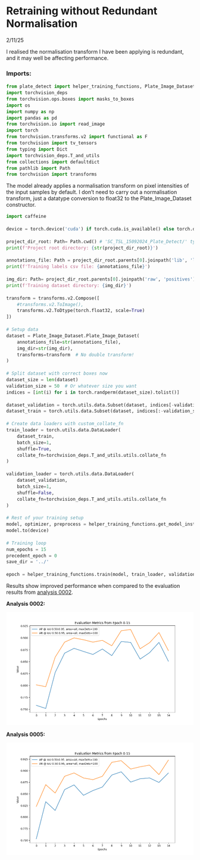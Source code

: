 # Retraining without Redundant Normalisation

2/11/25

I realised the normalisation transform I have been applying is
redundant, and it may well be affecting performance.

### Imports:

``` python
from plate_detect import helper_training_functions, Plate_Image_Dataset
import torchvision_deps
from torchvision.ops.boxes import masks_to_boxes
import os
import numpy as np
import pandas as pd
from torchvision.io import read_image
import torch
from torchvision.transforms.v2 import functional as F
from torchvision import tv_tensors
from typing import Dict
import torchvision_deps.T_and_utils
from collections import defaultdict
from pathlib import Path
from torchvision import transforms
```

The model already applies a normalisation transform on pixel intensities
of the input samples by default. I don’t need to carry out a
normalisation transform, just a datatype conversion to float32 to the
Plate_Image_Dataset constructor.

``` python
import caffeine

device = torch.device('cuda') if torch.cuda.is_available() else torch.device('cpu')

project_dir_root: Path= Path.cwd() # 'SC_TSL_15092024_Plate_Detect/' type PosixPath for UNIX, WindowsPath for windows...
print(f'Project root directory: {str(project_dir_root)}')

annotations_file: Path = project_dir_root.parents[0].joinpath('lib', 'labels.csv')
print(f'Training labels csv file: {annotations_file}')

img_dir: Path= project_dir_root.parents[0].joinpath('raw', 'positives')  # 'SC_TSL_15092024_Plate_Detect/train/images/positives/' on UNIX systems
print(f'Training dataset directory: {img_dir}')

transform = transforms.v2.Compose([
    #transforms.v2.ToImage(),
    transforms.v2.ToDtype(torch.float32, scale=True)
])

# Setup data
dataset = Plate_Image_Dataset.Plate_Image_Dataset(
    annotations_file=str(annotations_file),
    img_dir=str(img_dir),
    transforms=transform  # No double transform!
)

# Split dataset with correct boxes now
dataset_size = len(dataset)
validation_size = 50  # Or whatever size you want
indices = [int(i) for i in torch.randperm(dataset_size).tolist()]

dataset_validation = torch.utils.data.Subset(dataset, indices[-validation_size:])
dataset_train = torch.utils.data.Subset(dataset, indices[:-validation_size])

# Create data loaders with custom_collate_fn
train_loader = torch.utils.data.DataLoader(
    dataset_train,
    batch_size=1,
    shuffle=True,
    collate_fn=torchvision_deps.T_and_utils.utils.collate_fn
)

validation_loader = torch.utils.data.DataLoader(
    dataset_validation,
    batch_size=1,
    shuffle=False,
    collate_fn=torchvision_deps.T_and_utils.utils.collate_fn
)

# Rest of your training setup
model, optimizer, preprocess = helper_training_functions.get_model_instance_object_detection(num_class=2)
model.to(device)

# Training loop
num_epochs = 15
precedent_epoch = 0
save_dir = '../'

epoch = helper_training_functions.train(model, train_loader, validation_loader, device, num_epochs, precedent_epoch, save_dir, optimizer)
```

Results show improved performance when compared to the evaluation
results from [analysis 0002](0002_functional_Faster_R-CNN.md).

**Analysis 0002:**

![evaluation_analysis_0002](../results/0002_15_epochs/02_fix/evaluation_metrics_epochs_0-15.png)

**Analysis 0005:**

![evaluation_analysis_0005](../results/0005_no_double_normalisation/evaluation_metrics_epochs_0-15.png)
